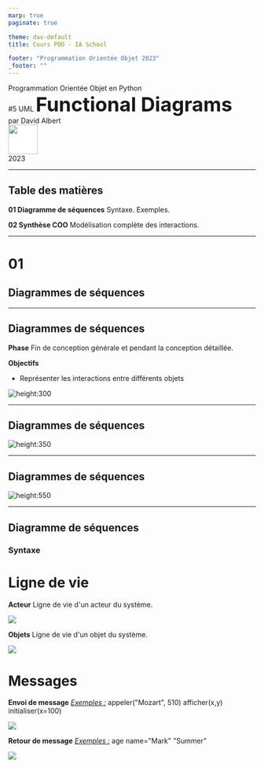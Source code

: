 ```yaml
---
marp: true
paginate: true

theme: dav-default
title: Cours POO - IA School

footer: "Programmation Orientée Objet 2023"
_footer: ""
---
```


<!-- PARTIE 0 : Présentation du cours -->

<!-- _paginate: skip -->
<!-- _class: cover -->

<div class="coverBlockCenter">
<div class="coverModuleName">Programmation Orientée Objet en Python</div>
<div class="coverCourseName"><span class="important">#5 </span>UML <span class="coverModuleName" style="font-size:40px;font-weight:bold">Functional Diagrams</span></div>
<div class="coverAuthor">par <span class="important">David Albert</span></div>
</div>

<img class="coverFooterLeft" style="background-color:#fff" height="60px" src="assets/img/ia-school-logo.svg" />
<div class="coverYear coverFooterRight">2023</div>

<!-- TABLE DES MATIERES -->

---

## Table des matières

<b><span class="important">01 </span> Diagramme de séquences</b>
Syntaxe. Exemples.

<b><span class="important">02 </span> Synthèse COO</b>
Modélisation complète des interactions.

---

<!-- PARTIE 01 : Diagrammes de séquences -->

<div class='main'>

# 01

## Diagrammes de séquences

</div>

---

## **Diagrammes de séquences**

**Phase**
Fin de conception générale et pendant la conception détaillée.

**Objectifs**

- Représenter les interactions entre différents objets

![height:300](assets/img/seq-diag-seq-syntax.png)

---

## Diagrammes de séquences

![height:350](assets/img/seq-diag-seq-syntax.png)

---

## Diagrammes de séquences

![height:550](assets/img/seq-explained.png)

---

## Diagramme de séquences

### **Syntaxe**

<div class='flex-horizontal' style="height:70%"><div class='flex' style='flex:2'>

<div class='block'>

# Ligne de vie

<div class='flex-horizontal'><div class='flex'>

**Acteur**
Ligne de vie d'un acteur du système.

![](assets/img/seq-syntax-actor-line.png)

</div><div class='flex'>

**Objets**
Ligne de vie d'un objet du système.

![](assets/img/seq-syntax-obj-line.png)

</div></div>
</div>

</div><div class='flex'>

<div class='block' style="height:110%">

# Messages

**Envoi de message**
<u>_Exemples :_</u>
appeler("Mozart", 510)
afficher(x,y)
initialiser(x=100)

![](assets/img/seq-syntax-envoi-msg.png)

**Retour de message**
<u>_Exemples :_</u>
age
name="Mark"
"Summer"

![](assets/img/seq-syntax-retour-msg.png)

</div></div>

---

## Diagramme de séquences

### **Syntaxe**

<div class='flex-horizontal'><div class='flex'>

<div class='block' style="height:90%">

# opt

Contient une séquence qui peut ou non se produire.

![](assets/img/seq-syntax-opt.png)

</div>

</div>
<div class='flex'>

<div class='block' style="height:90%">

# alt

Contient des alternatives à une séquence de messages.

![](assets/img/seq-syntax-alt.png)

</div>

</div><div class='flex'>

<div class='block' style="height:90%">

# loop

Le fragment est répété un certain nombre de fois.

![](assets/img/seq-syntax-loop.png)

</div>

</div>

</div>

---

## Diagramme de séquences

**Exemple**
![height:500](./assets/img/seq-resto-ex.png)

---

<!-- PARTIE 02 : Synthèse COO -->

<div class='main'>

# 02

## Synthèse COO

</div>

---

## Synthèse conception orientée objet

Les **diagrammes de cas d’utilisation** modélisent à **QUOI** sert le système, en organisant les interactions possibles avec les acteurs.

Les **diagrammes de classes** permettent de spécifier la structure et les liens entre les objets dont le système est composé : ils spécifient **QUI** sera à l’oeuvre dans le système pour réaliser les fonctionnalités décrites par les diagrammes de cas d’utilisation.

Les **diagrammes de séquencess** permettent de décrire **COMMENT** les éléments du système interagissent entre eux et avec les acteurs :

- Les objets au coeur d’un système interagissent en s’échangent des messages.
- Les acteurs interagissent avec le système au moyen d’IHM (Interfaces Homme-Machine).

---

## Synthèse conception orientée objet

Pour être complètement spécifiée, une interaction doit être décrite dans plusieurs diagrammes UML:

<div class='flex-horizontal'><div class='flex'>

- Cas d’utilisation
  ![](./assets/img/synthese-coo-usecase.png)

- Classes pour spécifier les opérations nécessaires

</div><div class='flex'>

- Séquences
  ![](./assets/img/synthese-coo-seq.png)

</div></div>

![](./assets/img/synthese-coo-class.png)
